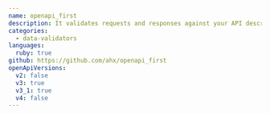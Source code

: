 ```yaml
---
name: openapi_first
description: It validates requests and responses against your API description using rack middlewares or a low-level interface. It gives you access to request parameters that are parsed exactly as described in your API description and produces useful customizable error responses if request validation fails.
categories:
  - data-validators
languages:
  ruby: true
github: https://github.com/ahx/openapi_first
openApiVersions:
  v2: false
  v3: true
  v3_1: true
  v4: false
---
```

